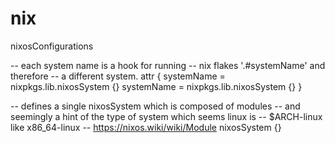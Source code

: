 # nix

nixosConfigurations

-- each system name is a hook for running
-- nix flakes '.#systemName' and therefore
-- a different system.
attr {
 systemName = nixpkgs.lib.nixosSystem {}
 systemName = nixpkgs.lib.nixosSystem {}
}

-- defines a single nixosSystem which is composed of modules
-- and seemingly a hint of the type of system which seems linux is
-- $ARCH-linux like x86_64-linux
-- https://nixos.wiki/wiki/Module
nixosSystem {}

